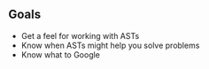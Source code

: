 ## Goals

- Get a feel for working with ASTs
- Know when ASTs might help you solve problems
- Know what to Google
